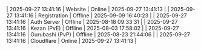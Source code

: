 | 2025-09-27 13:41:16 | Website | Online | 2025-09-27 13:41:13 |
| 2025-09-27 13:41:16 | Registration | Offline | 2025-09-09 16:40:23 |
| 2025-09-27 13:41:16 | Auth Server | Offline | 2025-08-18 09:33:31 |
| 2025-09-27 13:41:16 | Kezan (PvE) | Offline | 2025-08-03 17:58:02 |
| 2025-09-27 13:41:16 | Gurubashi (PvP) | Offline | 2025-08-23 21:44:06 |
| 2025-09-27 13:41:16 | Cloudflare | Online | 2025-09-27 13:41:13 |
